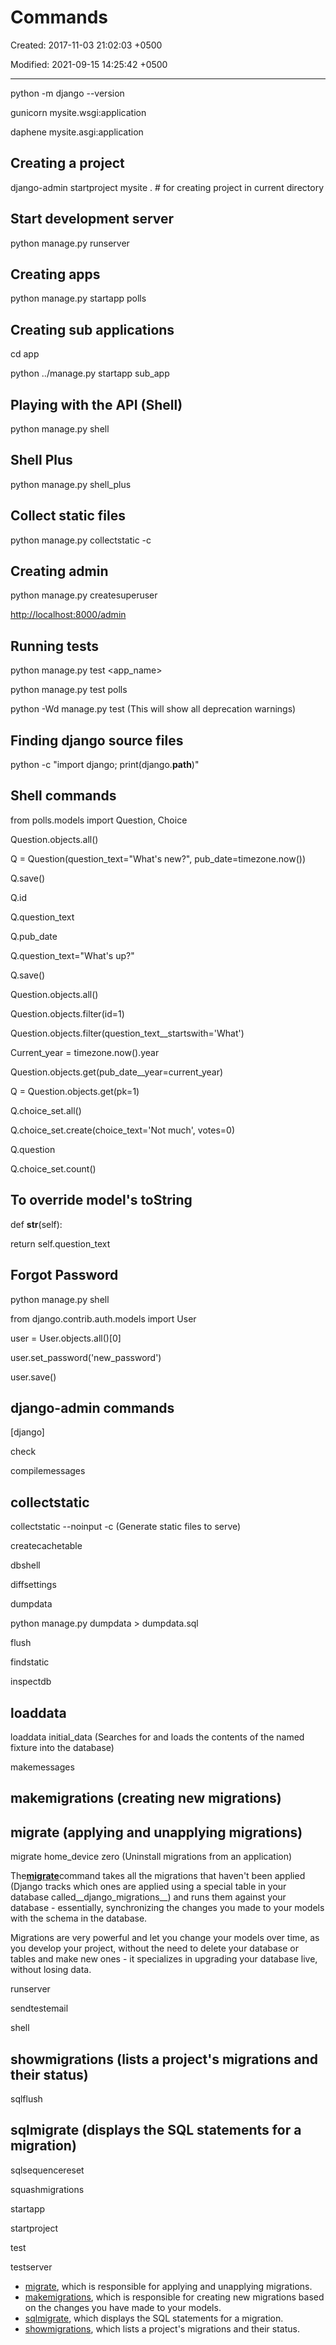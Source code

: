 # Commands

Created: 2017-11-03 21:02:03 +0500

Modified: 2021-09-15 14:25:42 +0500

---

python -m django --version

gunicorn mysite.wsgi:application

daphene mysite.asgi:application

## Creating a project

django-admin startproject mysite . # for creating project in current directory

## Start development server

python manage.py runserver

## Creating apps

python manage.py startapp polls

## Creating sub applications

cd app

python ../manage.py startapp sub_app

## Playing with the API (Shell)

python manage.py shell

## Shell Plus

python manage.py shell_plus

## Collect static files

python manage.py collectstatic -c

## Creating admin

python manage.py createsuperuser

<http://localhost:8000/admin>

## Running tests

python manage.py test <app_name>

python manage.py test polls

python -Wd manage.py test (This will show all deprecation warnings)

## Finding django source files

python -c "import django; print(django.__path__)"

## Shell commands

from polls.models import Question, Choice

Question.objects.all()

Q = Question(question_text="What's new?", pub_date=timezone.now())

Q.save()

Q.id

Q.question_text

Q.pub_date

Q.question_text="What's up?"

Q.save()

Question.objects.all()

Question.objects.filter(id=1)

Question.objects.filter(question_text__startswith='What')

Current_year = timezone.now().year

Question.objects.get(pub_date__year=current_year)

Q = Question.objects.get(pk=1)

Q.choice_set.all()

Q.choice_set.create(choice_text='Not much', votes=0)

Q.question

Q.choice_set.count()

## To override model's toString

def __str__(self):

return self.question_text

## Forgot Password

python manage.py shell

from django.contrib.auth.models import User

user = User.objects.all()[0]

user.set_password('new_password')

user.save()

## django-admin commands

[django]

check

compilemessages

## collectstatic

collectstatic --noinput -c (Generate static files to serve)

createcachetable

dbshell

diffsettings

dumpdata

python manage.py dumpdata > dumpdata.sql

flush

findstatic

inspectdb

## loaddata

loaddata initial_data (Searches for and loads the contents of the named fixture into the database)

makemessages

## makemigrations (creating new migrations)

## migrate (applying and unapplying migrations)

migrate home_device zero (Uninstall migrations from an application)

The[__migrate__](https://docs.djangoproject.com/en/1.11/ref/django-admin/#django-admin-migrate)command takes all the migrations that haven't been applied (Django tracks which ones are applied using a special table in your database called__django_migrations__) and runs them against your database - essentially, synchronizing the changes you made to your models with the schema in the database.

Migrations are very powerful and let you change your models over time, as you develop your project, without the need to delete your database or tables and make new ones - it specializes in upgrading your database live, without losing data.

runserver

sendtestemail

shell

## showmigrations (lists a project's migrations and their status)

sqlflush

## sqlmigrate (displays the SQL statements for a migration)

sqlsequencereset

squashmigrations

startapp

startproject

test

testserver

- [migrate](https://docs.djangoproject.com/en/3.2/ref/django-admin/#django-admin-migrate), which is responsible for applying and unapplying migrations.
- [makemigrations](https://docs.djangoproject.com/en/3.2/ref/django-admin/#django-admin-makemigrations), which is responsible for creating new migrations based on the changes you have made to your models.
- [sqlmigrate](https://docs.djangoproject.com/en/3.2/ref/django-admin/#django-admin-sqlmigrate), which displays the SQL statements for a migration.
- [showmigrations](https://docs.djangoproject.com/en/3.2/ref/django-admin/#django-admin-showmigrations), which lists a project's migrations and their status.
